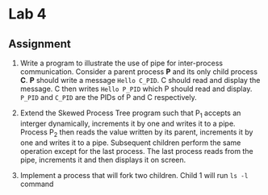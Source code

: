 # Lab 4

## Assignment

1. Write a program to illustrate the use of pipe for inter-process communication. Consider a parent process **P** and its only child process **C**. **P** should write a message `Hello C_PID`. C should read and display the message. C then writes `Hello P_PID` which P should read and display. `P_PID` and `C_PID` are the PIDs of P and C respectively.

2. Extend the Skewed Process Tree program such that P<sub>1</sub> accepts an interger dynamically, increments it by one and writes it to a pipe. Process P<sub>2</sub> then reads the value written by its parent, increments it by one and writes it to a pipe. Subsequent children perform the same operation except for the last process. The last process reads from the pipe, increments it and then displays it on screen.

3. Implement a process that will fork two children. Child 1 will run `ls -l` command